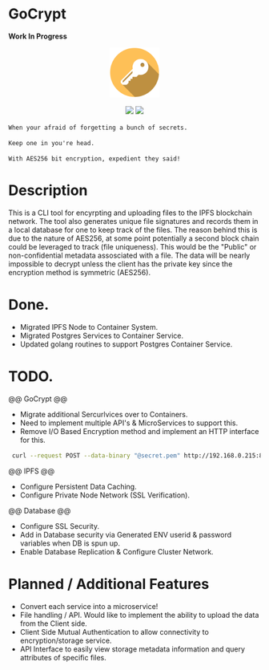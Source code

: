 # GoCrypt
**Work In Progress**
<p align="center">
<img src="https://github.com/td4b/GoCrypt/blob/master/image/key_icon-01.png" width="100" height="100">
</p>
<p align="center">
<img style="float: center;" src="https://goreportcard.com/badge/github.com/TD4B/GoCrypt">
<img style="float: center;" src="https://img.shields.io/badge/License-MIT-yellow.svg">

`When your afraid of forgetting a bunch of secrets.`<p>
`Keep one in you're head.`<p>
`With AES256 bit encryption, expedient they said!`

# Description
This is a CLI tool for encyrpting and uploading files to the IPFS blockchain network. The tool also generates unique file signatures and records them in a local database for one to keep track of the files. The reason behind this is due to the nature of AES256, at some point potentially a second block chain could be leveraged to track (file uniqueness). This would be the "Public" or non-confidential metadata assosciated with a file. The data will be nearly impossible to decrypt unless the client has the private key since the encryption method is symmetric (AES256).

# Done.
- Migrated IPFS Node to Container System.
- Migrated Postgres Services to Container Service.
- Updated golang routines to support Postgres Container Service.

# TODO.

@@ GoCrypt @@
- Migrate additional Sercurlvices over to Containers.
- Need to implement multiple API's & MicroServices to support this.
- Remove I/O Based Encryption method and implement an HTTP interface for this.
```bash
 curl --request POST --data-binary "@secret.pem" http://192.168.0.215:8000/upload/ 
```

@@ IPFS @@
- Configure Persistent Data Caching.
- Configure Private Node Network (SSL Verification).

@@ Database @@
- Configure SSL Security.
- Add in Database security via Generated ENV userid & password variables when DB is spun up.
- Enable Database Replication & Configure Cluster Network.

# Planned / Additional Features
- Convert each service into a microservice!
- File handling / API. Would like to implement the ability to upload the data from the Client side.
- Client Side Mutual Authentication to allow connectivity to encryption/storage service.
- API Interface to easily view storage metadata information and query attributes of specific files.
